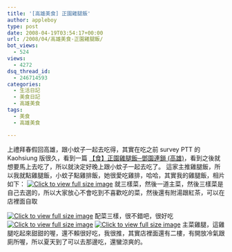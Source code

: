 ```yaml
---
title: '[高雄美食] 正園雞腿飯'
author: appleboy
type: post
date: 2008-04-19T03:54:17+00:00
url: /2008/04/高雄美食-正園雞腿飯/
bot_views:
  - 524
views:
  - 4272
dsq_thread_id:
  - 246714593
categories:
  - 生活日記
  - 美食日記
  - 高雄美食
tags:
  - 美食
  - 高雄美食

---
```

上禮拜春假回高雄，跟小蚊子一起去吃得，其實在吃之前 survey PTT 的 Kaohsiung 版很久，看到一篇 [【食】正園雞腿飯─鄧園連鎖 (高雄)][1]，看到之後就想要馬上去吃了，所以就決定好晚上跟小蚊子一起去吃了。 這家主推雞腿飯，所以我就點雞腿飯，小蚊子點雞排飯，她很愛吃雞排，哈哈，其實我的雞腿飯，相片如下： [<img src="https://i0.wp.com/pic.wu-boy.com/albums/userpics/10001/normal_0404183143.JPG?w=300" border="0" alt="Click to view full size image" data-recalc-dims="1" />][2] <!--more--> 就三樣菜，然後一道主菜，然後三樣菜是自己去選的，所以大家放心不會吃到不喜歡吃的菜，然後還有附湯跟紅茶，可以在店裡面自取 

[<img src="https://i2.wp.com/pic.wu-boy.com/albums/userpics/10001/normal_0404183136.JPG?w=300" border="0" alt="Click to view full size image" data-recalc-dims="1" />][3] 配菜三樣，很不錯吧，很好吃 [<img src="https://i0.wp.com/pic.wu-boy.com/albums/userpics/10001/normal_0404183213.JPG?w=300" border="0" alt="Click to view full size image" data-recalc-dims="1" />][4] [<img src="https://i0.wp.com/pic.wu-boy.com/albums/userpics/10001/normal_0404183224.JPG?w=300" border="0" alt="Click to view full size image" data-recalc-dims="1" />][5] 主菜雞腿，這雞腿吃起來甜甜的喔，還不賴很好吃，我很推，其實店裡面還有二樓，有開放冷氣跟廁所喔，所以夏天到了可以去那邊吃，還蠻涼爽的。

 [1]: http://blog.xuite.net/cassie1029/cassie/15252645
 [2]: http://pic.wu-boy.com/displayimage.php?pos=-3063
 [3]: http://pic.wu-boy.com/displayimage.php?pos=-3062
 [4]: http://pic.wu-boy.com/displayimage.php?pos=-3067
 [5]: http://pic.wu-boy.com/displayimage.php?pos=-3068